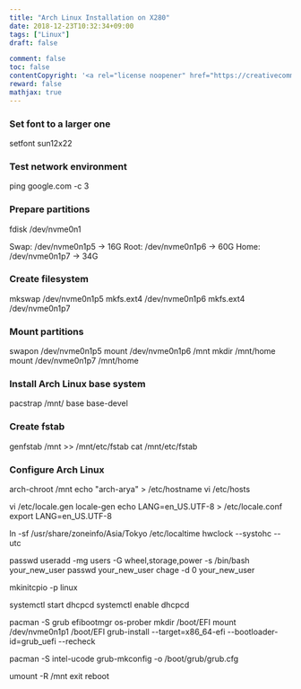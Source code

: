 ```yaml
---
title: "Arch Linux Installation on X280"
date: 2018-12-23T10:32:34+09:00
tags: ["Linux"]
draft: false

comment: false
toc: false
contentCopyright: '<a rel="license noopener" href="https://creativecommons.org/licenses/by-nc-nd/4.0/" target="_blank">CC BY-NC-ND 4.0</a>'
reward: false
mathjax: true
---
```


### Set font to a larger one
setfont sun12x22

### Test network environment
ping google.com -c 3

### Prepare partitions
fdisk /dev/nvme0n1

Swap:
/dev/nvme0n1p5 -> 16G
Root:
/dev/nvme0n1p6 -> 60G
Home:
/dev/nvme0n1p7 -> 34G

### Create filesystem
mkswap /dev/nvme0n1p5
mkfs.ext4 /dev/nvme0n1p6
mkfs.ext4 /dev/nvme0n1p7

### Mount partitions
swapon /dev/nvme0n1p5
mount /dev/nvme0n1p6 /mnt
mkdir /mnt/home
mount /dev/nvme0n1p7 /mnt/home

### Install Arch Linux base system
pacstrap /mnt/ base base-devel

### Create fstab
genfstab /mnt >> /mnt/etc/fstab
cat /mnt/etc/fstab

### Configure Arch Linux
arch-chroot /mnt
echo "arch-arya" > /etc/hostname
vi /etc/hosts

vi /etc/locale.gen
locale-gen
echo LANG=en_US.UTF-8 > /etc/locale.conf
export LANG=en_US.UTF-8

ln -sf /usr/share/zoneinfo/Asia/Tokyo /etc/localtime
hwclock --systohc --utc

passwd
useradd -mg users -G wheel,storage,power -s /bin/bash your_new_user
passwd your_new_user
chage -d 0 your_new_user

mkinitcpio -p linux

systemctl start dhcpcd
systemctl enable dhcpcd

pacman -S grub efibootmgr os-prober
mkdir /boot/EFI
mount /dev/nvme0n1p1 /boot/EFI
grub-install --target=x86_64-efi  --bootloader-id=grub_uefi --recheck

pacman -S intel-ucode
grub-mkconfig -o /boot/grub/grub.cfg

umount -R /mnt
exit
reboot